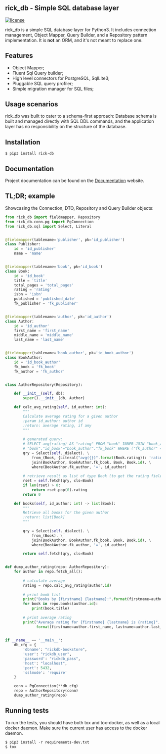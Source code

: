 rick_db - Simple SQL database layer
--
[![license](https://img.shields.io/pypi/l/rick-db.svg)](https://git.oddbit.org/OddBit/rick_db/src/branch/master/LICENSE)


rick_db is a simple SQL database layer for Python3. It includes connection management, Object Mapper, Query Builder,
and a Repository pattern implementation. It is **not** an ORM, and it's not meant to replace one. 

## Features
- Object Mapper;
- Fluent Sql Query builder;
- High level connectors for PostgreSQL, SqlLite3;
- Pluggable SQL query profiler; 
- Simple migration manager for SQL files;

## Usage scenarios

rick_db was built to cater to a schema-first approach: Database schema is built and managed directly with SQL DDL commands,
and the application layer has no responsibility on the structure of the database.


## Installation
```
$ pip3 install rick-db
```
## Documentation

Project documentation can be found on the [Documentation](https://docs.oddbit.org/rick_db/) website.


## TL;DR; example

Showcasing the Connection, DTO, Repository and Query Builder objects: 

```python
from rick_db import fieldmapper, Repository
from rick_db.conn.pg import PgConnection
from rick_db.sql import Select, Literal


@fieldmapper(tablename='publisher', pk='id_publisher')
class Publisher:
    id = 'id_publisher'
    name = 'name'


@fieldmapper(tablename='book', pk='id_book')
class Book:
    id = 'id_book'
    title = 'title'
    total_pages = 'total_pages'
    rating = 'rating'
    isbn = 'isbn'
    published = 'published_date'
    fk_publisher = 'fk_publisher'


@fieldmapper(tablename='author', pk='id_author')
class Author:
    id = 'id_author'
    first_name = 'first_name'
    middle_name = 'middle_name'
    last_name = 'last_name'


@fieldmapper(tablename='book_author', pk='id_book_author')
class BookAuthor:
    id = 'id_book_author'
    fk_book = 'fk_book'
    fk_author = 'fk_author'


class AuthorRepository(Repository):

    def __init__(self, db):
        super().__init__(db, Author)

    def calc_avg_rating(self, id_author: int):
        """
        Calculate average rating for a given author
        :param id_author: author id
        :return: average rating, if any
        """
        
        # generated query:
        # SELECT avg(rating) AS "rating" FROM "book" INNER JOIN "book_author" ON 
        # "book"."id_book"="book_author"."fk_book" WHERE ("fk_author" = %s)
        qry = Select(self._dialect). \
            from_(Book, {Literal("avg({})".format(Book.rating)): 'rating'}). \
            join(BookAuthor, BookAuthor.fk_book, Book, Book.id). \
            where(BookAuthor.fk_author, '=', id_author)
        
        # retrieve result as list of type Book (to get the rating field)
        rset = self.fetch(qry, cls=Book)
        if len(rset) > 0:
            return rset.pop(0).rating
        return 0

    def books(self, id_author: int) -> list[Book]:
        """
        Retrieve all books for the given author
        :return: list[Book]
        """
        
        qry = Select(self._dialect). \
            from_(Book). \
            join(BookAuthor, BookAuthor.fk_book, Book, Book.id). \
            where(BookAuthor.fk_author, '=', id_author)

        return self.fetch(qry, cls=Book)


def dump_author_rating(repo: AuthorRepository):
    for author in repo.fetch_all():
        
        # calculate average
        rating = repo.calc_avg_rating(author.id)
        
        # print book list
        print("Books by {firstname} {lastname}:".format(firstname=author.first_name, lastname=author.last_name))
        for book in repo.books(author.id):
            print(book.title)
        
        # print average rating           
        print("Average rating for {firstname} {lastname} is {rating}".
              format(firstname=author.first_name, lastname=author.last_name, rating=rating))

        
if __name__ == '__main__':
    db_cfg = {
        'dbname': "rickdb-bookstore",
        'user': "rickdb_user",
        'password': "rickdb_pass",
        'host': "localhost",
        'port': 5432,
        'sslmode': 'require'        
    }

    conn = PgConnection(**db_cfg)
    repo = AuthorRepository(conn)
    dump_author_rating(repo)
```

## Running tests

To run the tests, you should have both tox and tox-docker, as well as a local docker daemon. Make sure the current user has
access to the docker daemon.
```python
$ pip3 install -r requirements-dev.txt
$ tox 
```
